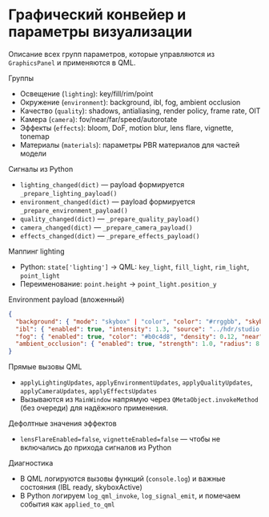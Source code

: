 # Графический конвейер и параметры визуализации

Описание всех групп параметров, которые управляются из `GraphicsPanel` и применяются в QML.

Группы
- Освещение (`lighting`): key/fill/rim/point
- Окружение (`environment`): background, ibl, fog, ambient occlusion
- Качество (`quality`): shadows, antialiasing, render policy, frame rate, OIT
- Камера (`camera`): fov/near/far/speed/autorotate
- Эффекты (`effects`): bloom, DoF, motion blur, lens flare, vignette, tonemap
- Материалы (`materials`): параметры PBR материалов для частей модели

Сигналы из Python
- `lighting_changed(dict)` — payload формируется `_prepare_lighting_payload()`
- `environment_changed(dict)` — payload формируется `_prepare_environment_payload()`
- `quality_changed(dict)` — `_prepare_quality_payload()`
- `camera_changed(dict)` — `_prepare_camera_payload()`
- `effects_changed(dict)` — `_prepare_effects_payload()`

Маппинг lighting
- Python: `state['lighting']` -> QML: `key_light`, `fill_light`, `rim_light`, `point_light`
- Переименование: `point.height` -> `point_light.position_y`

Environment payload (вложенный)
```json
{
  "background": { "mode": "skybox" | "color", "color": "#rrggbb", "skybox_enabled": true },
  "ibl": { "enabled": true, "intensity": 1.3, "source": "../hdr/studio.hdr", "fallback": "../hdr/studio_small_09_2k.hdr" },
  "fog": { "enabled": true, "color": "#b0c4d8", "density": 0.12, "near": 1200, "far": 12000 },
  "ambient_occlusion": { "enabled": true, "strength": 1.0, "radius": 8.0 }
}
```

Прямые вызовы QML
- `applyLightingUpdates`, `applyEnvironmentUpdates`, `applyQualityUpdates`, `applyCameraUpdates`, `applyEffectsUpdates`
- Вызываются из `MainWindow` напрямую через `QMetaObject.invokeMethod` (без очереди) для надёжного применения.

Дефолтные значения эффектов
- `lensFlareEnabled=false`, `vignetteEnabled=false` — чтобы не включались до прихода сигналов из Python

Диагностика
- В QML логируются вызовы функций (`console.log`) и важные состояния (IBL ready, skyboxActive)
- В Python логируем `log_qml_invoke`, `log_signal_emit`, и помечаем события как `applied_to_qml`
